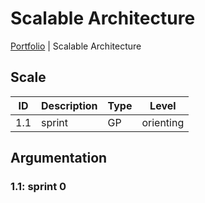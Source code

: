 # Scalable Architecture

[Portfolio](./info_portfolio.md) | Scalable Architecture

[Uitleg leeruitkomst]: #

## Scale

| ID | Description | Type | Level |
|---|---|---|---|
| 1.1 | sprint | GP | orienting |

## Argumentation

### 1.1: sprint 0